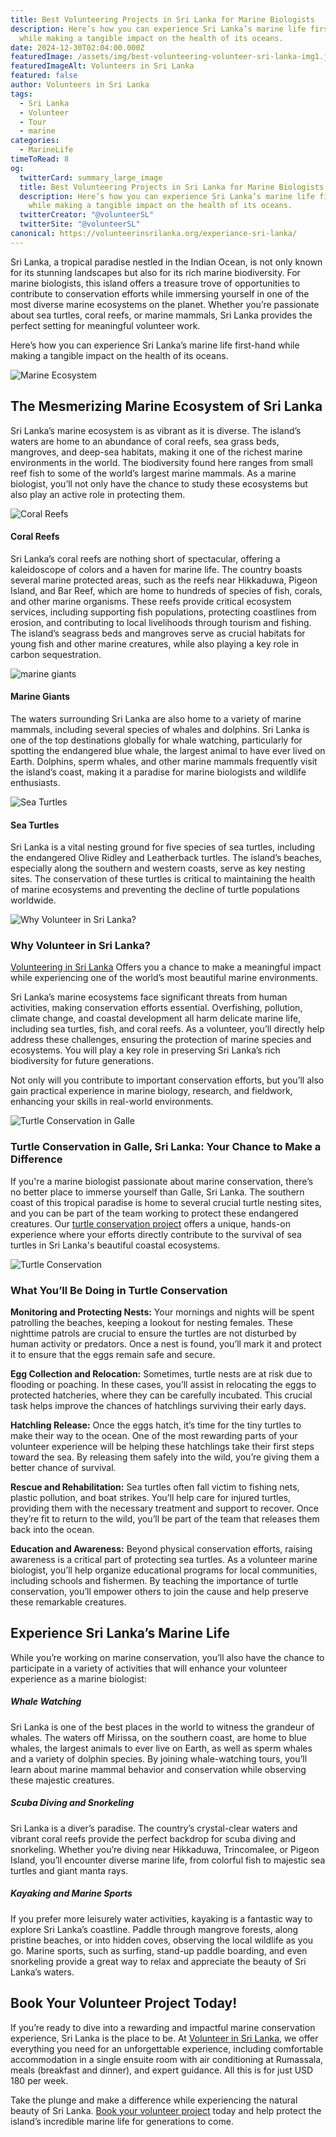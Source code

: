```yaml
---
title: Best Volunteering Projects in Sri Lanka for Marine Biologists
description: Here’s how you can experience Sri Lanka’s marine life first-hand
  while making a tangible impact on the health of its oceans.
date: 2024-12-30T02:04:00.000Z
featuredImage: /assets/img/best-volunteering-volunteer-sri-lanka-img1.jpg
featuredImageAlt: Volunteers in Sri Lanka
featured: false
author: Volunteers in Sri Lanka
tags:
  - Sri Lanka
  - Volunteer
  - Tour
  - marine
categories:
  - MarineLife
timeToRead: 8
og:
  twitterCard: summary_large_image
  title: Best Volunteering Projects in Sri Lanka for Marine Biologists
  description: Here’s how you can experience Sri Lanka’s marine life first-hand
    while making a tangible impact on the health of its oceans.
  twitterCreator: "@volunteerSL"
  twitterSite: "@volunteerSL"
canonical: https://volunteerinsrilanka.org/experiance-sri-lanka/
---
```

Sri Lanka, a tropical paradise nestled in the Indian Ocean, is not only known for its stunning landscapes but also for its rich marine biodiversity. For marine biologists, this island offers a treasure trove of opportunities to contribute to conservation efforts while immersing yourself in one of the most diverse marine ecosystems on the planet. Whether you’re passionate about sea turtles, coral reefs, or marine mammals, Sri Lanka provides the perfect setting for meaningful volunteer work.

Here’s how you can experience Sri Lanka’s marine life first-hand while making a tangible impact on the health of its oceans.

![Marine Ecosystem ](/assets/img/2.jpg)

## The Mesmerizing Marine Ecosystem of Sri Lanka

Sri Lanka’s marine ecosystem is as vibrant as it is diverse. The island’s waters are home to an abundance of coral reefs, sea grass beds, mangroves, and deep-sea habitats, making it one of the richest marine environments in the world. The biodiversity found here ranges from small reef fish to some of the world’s largest marine mammals. As a marine biologist, you’ll not only have the chance to study these ecosystems but also play an active role in protecting them.

![Coral Reefs](/assets/img/7.jpg)

#### Coral Reefs

Sri Lanka’s coral reefs are nothing short of spectacular, offering a kaleidoscope of colors and a haven for marine life. The country boasts several marine protected areas, such as the reefs near Hikkaduwa, Pigeon Island, and Bar Reef, which are home to hundreds of species of fish, corals, and other marine organisms. These reefs provide critical ecosystem services, including supporting fish populations, protecting coastlines from erosion, and contributing to local livelihoods through tourism and fishing. The island’s seagrass beds and mangroves serve as crucial habitats for young fish and other marine creatures, while also playing a key role in carbon sequestration.

![marine giants](/assets/img/6.jpg)

#### Marine Giants

The waters surrounding Sri Lanka are also home to a variety of marine mammals, including several species of whales and dolphins. Sri Lanka is one of the top destinations globally for whale watching, particularly for spotting the endangered blue whale, the largest animal to have ever lived on Earth. Dolphins, sperm whales, and other marine mammals frequently visit the island’s coast, making it a paradise for marine biologists and wildlife enthusiasts.

![Sea Turtles](/assets/img/marine-5.jpg)

#### Sea Turtles

Sri Lanka is a vital nesting ground for five species of sea turtles, including the endangered Olive Ridley and Leatherback turtles. The island’s beaches, especially along the southern and western coasts, serve as
key nesting sites. The conservation of these turtles is critical to maintaining the health of marine ecosystems and preventing the decline of turtle populations worldwide.

![Why Volunteer in Sri Lanka?](/assets/img/marine-8.jpg)

### Why Volunteer in Sri Lanka?

[Volunteering in Sri Lanka](https://volunteerinsrilanka.org/volunteer-programs/) Offers you a chance
to make a meaningful impact while experiencing one of the world’s most
beautiful marine environments.

Sri Lanka’s marine ecosystems face significant threats
from human activities, making conservation efforts essential. Overfishing,
pollution, climate change, and coastal development all harm delicate marine
life, including sea turtles, fish, and coral reefs. As a volunteer, you’ll
directly help address these challenges, ensuring the protection of marine
species and ecosystems. You will play a key role in preserving Sri Lanka’s rich
biodiversity for future generations.

Not only will you contribute to important conservation
efforts, but you’ll also gain practical experience in marine biology, research,
and fieldwork, enhancing your skills in real-world environments.



![Turtle Conservation in Galle](/assets/img/marine-4.jpg)



### Turtle Conservation in Galle, Sri Lanka: Your Chance to Make a Difference

If you're a marine biologist passionate about marine
conservation, there’s no better place to immerse yourself than Galle, Sri
Lanka. The southern coast of this tropical paradise is home to several crucial
turtle nesting sites, and you can be part of the team working to protect these
endangered creatures. Our [turtle conservation project](https://volunteerinsrilanka.org/volunteer-programs/turtle-conservation-volunteer-program-in-sri-lanka-galle/) offers a unique,
hands-on experience where your efforts directly contribute to the survival of
sea turtles in Sri Lanka's beautiful coastal ecosystems.



![Turtle Conservation](/assets/img/marine-3.jpg)

### What You’ll Be Doing in Turtle Conservation

**Monitoring and Protecting Nests:** Your mornings and nights will be spent patrolling the
beaches, keeping a lookout for nesting females. These nighttime patrols are
crucial to ensure the turtles are not disturbed by human activity or predators.
Once a nest is found, you’ll mark it and protect it to ensure that the eggs
remain safe and secure.

**Egg Collection and Relocation:** Sometimes, turtle nests are at risk due to flooding or
poaching. In these cases, you’ll assist in relocating the eggs to protected
hatcheries, where they can be carefully incubated. This crucial task helps
improve the chances of hatchlings surviving their early days.

**Hatchling Release:** Once the eggs hatch, it’s time for the tiny turtles to make their
way to the ocean. One of the most rewarding parts of your volunteer experience
will be helping these hatchlings take their first steps toward the sea. By
releasing them safely into the wild, you’re giving them a better chance of
survival.

**Rescue and Rehabilitation:** Sea turtles often fall victim to fishing nets, plastic
pollution, and boat strikes. You’ll help care for injured turtles, providing
them with the necessary treatment and support to recover. Once they’re fit to
return to the wild, you’ll be part of the team that releases them back into the
ocean.

**Education and Awareness:** Beyond physical conservation efforts, raising awareness is a
critical part of protecting sea turtles. As a volunteer marine biologist,
you’ll help organize educational programs for local communities, including
schools and fishermen. By teaching the importance of turtle conservation,
you’ll empower others to join the cause and help preserve these remarkable
creatures.


## Experience Sri Lanka’s Marine Life

While you’re working on marine conservation, you’ll also have the chance to participate in a variety of activities that will enhance your volunteer experience as a marine biologist:

##### [](<>)Whale Watching

Sri Lanka is one of the best places in the world to
witness the grandeur of whales. The waters off Mirissa, on the southern coast,
are home to blue whales, the largest animals to ever live on Earth, as well as
sperm whales and a variety of dolphin species. By joining whale-watching tours,
you’ll learn about marine mammal behavior and conservation while observing
these majestic creatures.

##### [](<>)Scuba Diving and Snorkeling

Sri Lanka is a diver’s paradise. The country’s
crystal-clear waters and vibrant coral reefs provide the perfect backdrop for
scuba diving and snorkeling. Whether you’re diving near Hikkaduwa, Trincomalee,
or Pigeon Island, you’ll encounter diverse marine life, from colorful fish to
majestic sea turtles and giant manta rays.

##### [](<>)Kayaking and Marine Sports

If you prefer more leisurely water activities, kayaking
is a fantastic way to explore Sri Lanka’s coastline. Paddle through mangrove
forests, along pristine beaches, or into hidden coves, observing the local
wildlife as you go. Marine sports, such as surfing, stand-up paddle boarding,
and even snorkeling provide a great way to relax and appreciate the beauty of
Sri Lanka’s waters.





## Book Your Volunteer Project Today!






If you’re ready to dive into a rewarding and impactful
marine conservation experience, Sri Lanka is the place to be. At [Volunteer
in Sri Lanka](https://volunteerinsrilanka.org/about-us/), we offer everything you need for an unforgettable
experience, including comfortable accommodation in a single ensuite room with
air conditioning at Rumassala, meals (breakfast and dinner), and expert
guidance. All this is for just USD 180 per week.


Take the plunge and make a difference while
experiencing the natural beauty of Sri Lanka. [Book your volunteer project](https://volunteerinsrilanka.org/volunteer-programs/) today and help
protect the island’s incredible marine life for generations to come.
